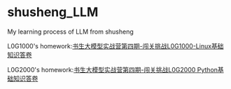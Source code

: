 # shusheng_LLM
My learning process of LLM from shusheng 

L0G1000's homework:[书生大模型实战营第四期-闯关挑战L0G1000-Linux基础知识答卷](https://blog.csdn.net/qq_57976479/article/details/143214535?fromshare=blogdetail&sharetype=blogdetail&sharerId=143214535&sharerefer=PC&sharesource=qq_57976479&sharefrom=from_link)

L0G2000's homework:[书生大模型实战营第四期-闯关挑战L0G2000 Python基础知识答卷](https://blog.csdn.net/qq_57976479/article/details/143237254?fromshare=blogdetail&sharetype=blogdetail&sharerId=143237254&sharerefer=PC&sharesource=qq_57976479&sharefrom=from_link)

